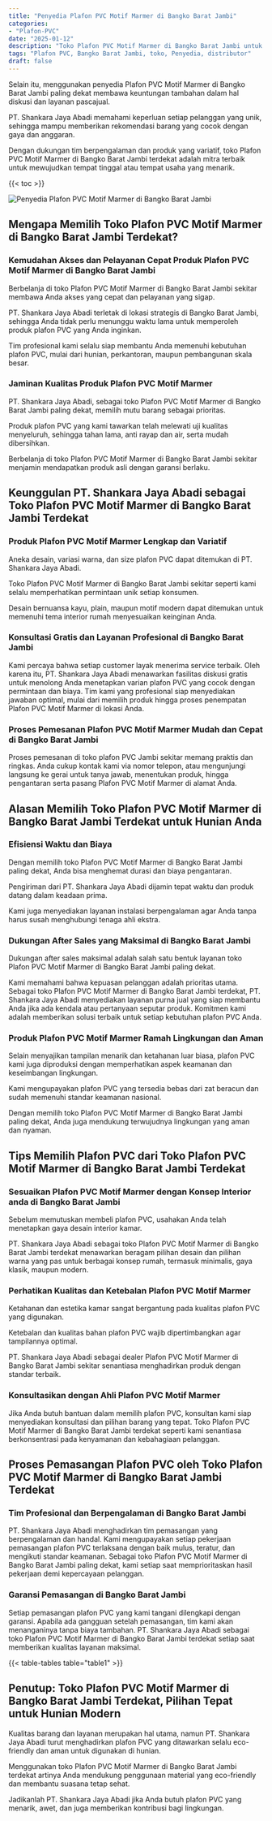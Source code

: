 ```yaml
---
title: "Penyedia Plafon PVC Motif Marmer di Bangko Barat Jambi"
categories: 
- "Plafon-PVC"
date: "2025-01-12"
description: "Toko Plafon PVC Motif Marmer di Bangko Barat Jambi untuk rumah, perkantoran, serta gerai. Produk terbaik, beragam motif, warna modern, dengan servis penempatan dikerjakan oleh tenaga ahli profesional serta kepastian resmi!|Layanan penyediaan Plafon PVC Motif Marmer di Bangko Barat Jambi bagi keperluan hunian, office, atau ritel, dengan plafon berkualitas dan penempatan oleh tim profesional dan kepastian resmi.|Solusi Plafon PVC Motif Marmer di Bangko Barat Jambi yang terbukti bagi rumah, perkantoran, serta ritel, bersama produk unggulan dan penempatan dikerjakan oleh teknisi profesional serta garansi resmi.|Penjualan Plafon PVC Motif Marmer di Bangko Barat Jambi untuk tempat tinggal, kantor, serta ritel, dengan plafon unggulan dan penempatan dikerjakan oleh tim profesional, disertai beserta garansi resmi.}"
tags: "Plafon PVC, Bangko Barat Jambi, toko, Penyedia, distributor"
draft: false
---
```


Selain itu, menggunakan penyedia Plafon PVC Motif Marmer di Bangko Barat Jambi paling dekat membawa keuntungan tambahan dalam hal diskusi dan layanan pascajual.

PT. Shankara Jaya Abadi memahami keperluan setiap pelanggan yang unik, sehingga mampu memberikan rekomendasi barang yang cocok dengan gaya dan anggaran.

Dengan dukungan tim berpengalaman dan produk yang variatif, toko Plafon PVC Motif Marmer di Bangko Barat Jambi terdekat adalah mitra terbaik untuk mewujudkan tempat tinggal atau tempat usaha yang menarik.

{{< toc >}}

![Penyedia Plafon PVC Motif Marmer di Bangko Barat Jambi](/images/Plafon-PVC/Penyedia-Plafon-PVC-Motif-Marmer-di-Bangko-Barat-Jambi.png)


## Mengapa Memilih Toko Plafon PVC Motif Marmer di Bangko Barat Jambi Terdekat?

### Kemudahan Akses dan Pelayanan Cepat Produk Plafon PVC Motif Marmer di Bangko Barat Jambi

Berbelanja di toko Plafon PVC Motif Marmer di Bangko Barat Jambi sekitar membawa Anda akses yang cepat dan pelayanan yang sigap.

PT. Shankara Jaya Abadi terletak di lokasi strategis di Bangko Barat Jambi, sehingga Anda tidak perlu menunggu waktu lama untuk memperoleh produk plafon PVC yang Anda inginkan.

Tim profesional kami selalu siap membantu Anda memenuhi kebutuhan plafon PVC, mulai dari hunian, perkantoran, maupun pembangunan skala besar.

### Jaminan Kualitas Produk Plafon PVC Motif Marmer

PT. Shankara Jaya Abadi, sebagai toko Plafon PVC Motif Marmer di Bangko Barat Jambi paling dekat, memilih mutu barang sebagai prioritas.

Produk plafon PVC yang kami tawarkan telah melewati uji kualitas menyeluruh, sehingga tahan lama, anti rayap dan air, serta mudah dibersihkan.

Berbelanja di toko Plafon PVC Motif Marmer di Bangko Barat Jambi sekitar menjamin mendapatkan produk asli dengan garansi berlaku.

## Keunggulan PT. Shankara Jaya Abadi sebagai Toko Plafon PVC Motif Marmer di Bangko Barat Jambi Terdekat

### Produk Plafon PVC Motif Marmer Lengkap dan Variatif

Aneka desain, variasi warna, dan size plafon PVC dapat ditemukan di PT. Shankara Jaya Abadi.

Toko Plafon PVC Motif Marmer di Bangko Barat Jambi sekitar seperti kami selalu memperhatikan permintaan unik setiap konsumen.

Desain bernuansa kayu, plain, maupun motif modern dapat ditemukan untuk memenuhi tema interior rumah menyesuaikan keinginan Anda.

### Konsultasi Gratis dan Layanan Profesional di Bangko Barat Jambi

Kami percaya bahwa setiap customer layak menerima service terbaik. Oleh karena itu, PT. Shankara Jaya Abadi menawarkan fasilitas diskusi gratis untuk menolong Anda menetapkan varian plafon PVC yang cocok dengan permintaan dan biaya. Tim kami yang profesional siap menyediakan jawaban optimal, mulai dari memilih produk hingga proses penempatan Plafon PVC Motif Marmer di lokasi Anda.

### Proses Pemesanan Plafon PVC Motif Marmer Mudah dan Cepat di Bangko Barat Jambi

Proses pemesanan di toko plafon PVC Jambi sekitar memang praktis dan ringkas. Anda cukup kontak kami via nomor telepon, atau mengunjungi langsung ke gerai untuk tanya jawab, menentukan produk, hingga pengantaran serta pasang Plafon PVC Motif Marmer di alamat Anda.

## Alasan Memilih Toko Plafon PVC Motif Marmer di Bangko Barat Jambi Terdekat untuk Hunian Anda

### Efisiensi Waktu dan Biaya

Dengan memilih toko Plafon PVC Motif Marmer di Bangko Barat Jambi paling dekat, Anda bisa menghemat durasi dan biaya pengantaran.

Pengiriman dari PT. Shankara Jaya Abadi dijamin tepat waktu dan produk datang dalam keadaan prima.

Kami juga menyediakan layanan instalasi berpengalaman agar Anda tanpa harus susah menghubungi tenaga ahli ekstra.

### Dukungan After Sales yang Maksimal di Bangko Barat Jambi

Dukungan after sales maksimal adalah salah satu bentuk layanan toko Plafon PVC Motif Marmer di Bangko Barat Jambi paling dekat.

Kami memahami bahwa kepuasan pelanggan adalah prioritas utama. Sebagai toko Plafon PVC Motif Marmer di Bangko Barat Jambi terdekat, PT. Shankara Jaya Abadi menyediakan layanan purna jual yang siap membantu Anda jika ada kendala atau pertanyaan seputar produk. Komitmen kami adalah memberikan solusi terbaik untuk setiap kebutuhan plafon PVC Anda.

### Produk Plafon PVC Motif Marmer Ramah Lingkungan dan Aman

Selain menyajikan tampilan menarik dan ketahanan luar biasa, plafon PVC kami juga diproduksi dengan memperhatikan aspek keamanan dan keseimbangan lingkungan.

Kami mengupayakan plafon PVC yang tersedia bebas dari zat beracun dan sudah memenuhi standar keamanan nasional.

Dengan memilih toko Plafon PVC Motif Marmer di Bangko Barat Jambi paling dekat, Anda juga mendukung terwujudnya lingkungan yang aman dan nyaman.

## Tips Memilih Plafon PVC dari Toko Plafon PVC Motif Marmer di Bangko Barat Jambi Terdekat

### Sesuaikan Plafon PVC Motif Marmer dengan Konsep Interior anda di Bangko Barat Jambi

Sebelum memutuskan membeli plafon PVC, usahakan Anda telah menetapkan gaya desain interior kamar.

PT. Shankara Jaya Abadi sebagai toko Plafon PVC Motif Marmer di Bangko Barat Jambi terdekat menawarkan beragam pilihan desain dan pilihan warna yang pas untuk berbagai konsep rumah, termasuk minimalis, gaya klasik, maupun modern.

### Perhatikan Kualitas dan Ketebalan Plafon PVC Motif Marmer

Ketahanan dan estetika kamar sangat bergantung pada kualitas plafon PVC yang digunakan.

Ketebalan dan kualitas bahan plafon PVC wajib dipertimbangkan agar tampilannya optimal.

PT. Shankara Jaya Abadi sebagai dealer Plafon PVC Motif Marmer di Bangko Barat Jambi sekitar senantiasa menghadirkan produk dengan standar terbaik.

### Konsultasikan dengan Ahli Plafon PVC Motif Marmer

Jika Anda butuh bantuan dalam memilih plafon PVC, konsultan kami siap menyediakan konsultasi dan pilihan barang yang tepat. Toko Plafon PVC Motif Marmer di Bangko Barat Jambi terdekat seperti kami senantiasa berkonsentrasi pada kenyamanan dan kebahagiaan pelanggan.

## Proses Pemasangan Plafon PVC oleh Toko Plafon PVC Motif Marmer di Bangko Barat Jambi Terdekat

### Tim Profesional dan Berpengalaman di Bangko Barat Jambi

PT. Shankara Jaya Abadi menghadirkan tim pemasangan yang berpengalaman dan handal. Kami mengupayakan setiap pekerjaan pemasangan plafon PVC terlaksana dengan baik mulus, teratur, dan mengikuti standar keamanan. Sebagai toko Plafon PVC Motif Marmer di Bangko Barat Jambi paling dekat, kami setiap saat memprioritaskan hasil pekerjaan demi kepercayaan pelanggan.

### Garansi Pemasangan di Bangko Barat Jambi

Setiap pemasangan plafon PVC yang kami tangani dilengkapi dengan garansi. Apabila ada gangguan setelah pemasangan, tim kami akan menanganinya tanpa biaya tambahan. PT. Shankara Jaya Abadi sebagai toko Plafon PVC Motif Marmer di Bangko Barat Jambi terdekat setiap saat memberikan kualitas layanan maksimal.

{{< table-tables table="table1" >}}

## Penutup: Toko Plafon PVC Motif Marmer di Bangko Barat Jambi Terdekat, Pilihan Tepat untuk Hunian Modern

Kualitas barang dan layanan merupakan hal utama, namun PT. Shankara Jaya Abadi turut menghadirkan plafon PVC yang ditawarkan selalu eco-friendly dan aman untuk digunakan di hunian.

Menggunakan toko Plafon PVC Motif Marmer di Bangko Barat Jambi terdekat artinya Anda mendukung penggunaan material yang eco-friendly dan membantu suasana tetap sehat.

Jadikanlah PT. Shankara Jaya Abadi jika Anda butuh plafon PVC yang menarik, awet, dan juga memberikan kontribusi bagi lingkungan.